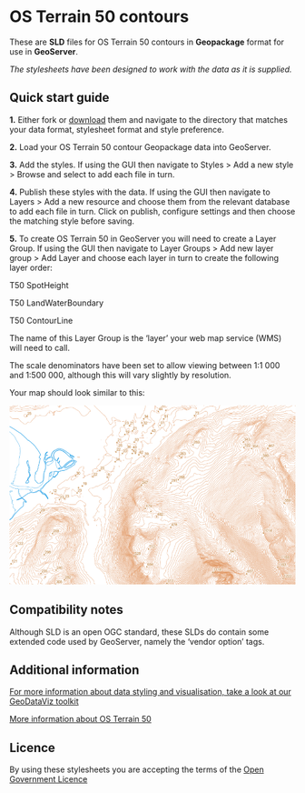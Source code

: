 ﻿# OS Terrain 50 contours

These are **SLD** files for OS Terrain 50 contours in **Geopackage** format for use in **GeoServer**.

*The stylesheets have been designed to work with the data as it is supplied.*

## Quick start guide

**1.**  Either fork or [download](https://github.com/OrdnanceSurvey/OS-Terrain-50-stylesheets/archive/master.zip) them and navigate to the directory that matches your data format, stylesheet format and style preference.

**2.**  Load your OS Terrain 50 contour Geopackage data into GeoServer.

**3.**  Add the styles. If using the GUI then navigate to Styles > Add a new style > Browse and select to add each file in turn.

**4.**  Publish these styles with the data. If using the GUI then navigate to Layers > Add a new resource and choose them from the relevant database to add each file in turn. Click on publish, configure settings and then choose the matching style before saving.

**5.**  To create OS Terrain 50 in GeoServer you will need to create a Layer Group. If using the GUI then navigate to Layer Groups > Add new layer group > Add Layer and choose each layer in turn to create the following layer order:

T50 SpotHeight

T50 LandWaterBoundary

T50 ContourLine

The name of this Layer Group is the ‘layer’ your web map service (WMS) will need to call.

The scale denominators have been set to allow viewing between 1:1 000 and 1:500 000, although this will vary slightly by resolution.

Your map should look similar to this:

  ![Screenshot](https://github.com/OrdnanceSurvey/OS-Terrain-50-stylesheets/blob/2e51a0f59e644f84bf001d69eb1bf4771b0cc406/Geopackage%20stylesheets%20(pre%20July%202023)/GeoServer%20stylesheets%20(SLD)/images/OS_Terrain_50_screenshot.png "Screenshot of OS Terrain 50 contours")

## Compatibility notes

Although SLD is an open OGC standard, these SLDs do contain some extended code used by GeoServer, namely the ‘vendor option’ tags.

## Additional information

[For more information about data styling and visualisation, take a look at our GeoDataViz toolkit](https://github.com/OrdnanceSurvey/GeoDataViz-Toolkit)

[More information about OS Terrain 50](http://www.ordnancesurvey.co.uk/business-and-government/products/terrain-50.html)

## Licence

By using these stylesheets you are accepting the terms of the [Open Government Licence](http://www.nationalarchives.gov.uk/doc/open-government-licence/version/3/)
